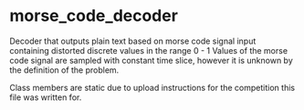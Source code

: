 # morse_code_decoder
Decoder that outputs plain text based on morse code signal input containing distorted discrete values in the range 0 - 1
Values of the morse code signal are sampled with constant time slice, however it is unknown by the definition of the problem.

Class members are static due to upload instructions for the competition this file was written for.
